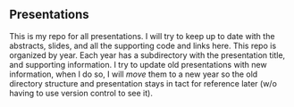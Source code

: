 ## Presentations ##

This is my repo for all presentations. I will try to keep up to date with the abstracts, slides, and all the supporting code and links here. This repo is organized by year. Each year has a subdirectory with the presentation title, and supporting information. I try to update old presentations with new information, when I do so, I will *move* them to a new year so the old directory structure and presentation stays in tact for reference later (w/o having to use version control to see it). 
